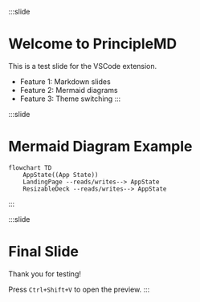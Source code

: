 
:::slide
# Welcome to PrincipleMD

This is a test slide for the VSCode extension.

- Feature 1: Markdown slides
- Feature 2: Mermaid diagrams
- Feature 3: Theme switching
:::

:::slide
# Mermaid Diagram Example
```mermaid
flowchart TD
    AppState((App State))
    LandingPage --reads/writes--> AppState
    ResizableDeck --reads/writes--> AppState
```

:::

:::slide
# Final Slide

Thank you for testing!

Press `Ctrl+Shift+V` to open the preview.
:::
